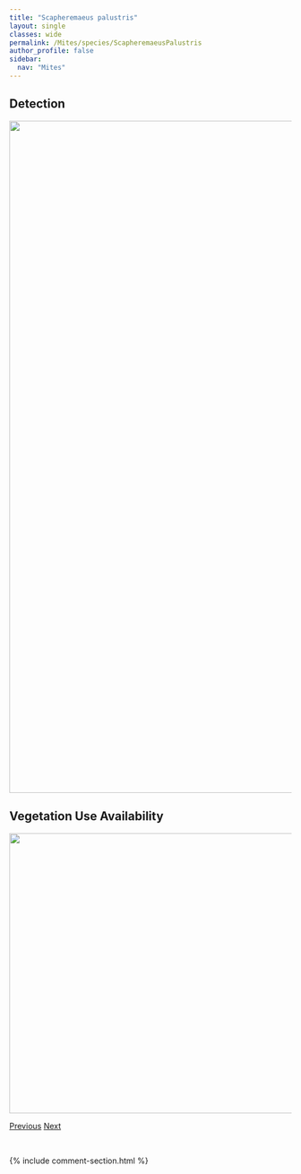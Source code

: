 ```yaml
---
title: "Scapheremaeus palustris"
layout: single
classes: wide
permalink: /Mites/species/ScapheremaeusPalustris
author_profile: false
sidebar:
  nav: "Mites"
---
```


<h2>Detection</h2>

<a href="https://drive.google.com/uc?export=view&id=1amRlWYnGytwm1nKc9_JSmOsBdgTYNiQV">
<img src="https://drive.google.com/uc?export=view&id=1amRlWYnGytwm1nKc9_JSmOsBdgTYNiQV" height = "1200" width = "800">
</a>


<h2>Vegetation Use Availability</h2>

<a href="https://drive.google.com/uc?export=view&id=1Wbk7JJyzVtog9YhrBW-ZDhYbCcYJdCcm">
<img src="https://drive.google.com/uc?export=view&id=1Wbk7JJyzVtog9YhrBW-ZDhYbCcYJdCcm" height = "500" width = "1000">
</a>


<a href="/DevelopmentWebsite/Mites/species/RoynortonellaSp1DEW" class="pagination--pager" title="Roynortonella sp. 1 DEW">Previous</a> <a href="/DevelopmentWebsite/Mites/species/ScheloribatesLaevigatus" class="pagination--pager" title="Scheloribates laevigatus">Next</a>

<p>&nbsp;</p>

{% include comment-section.html %}
